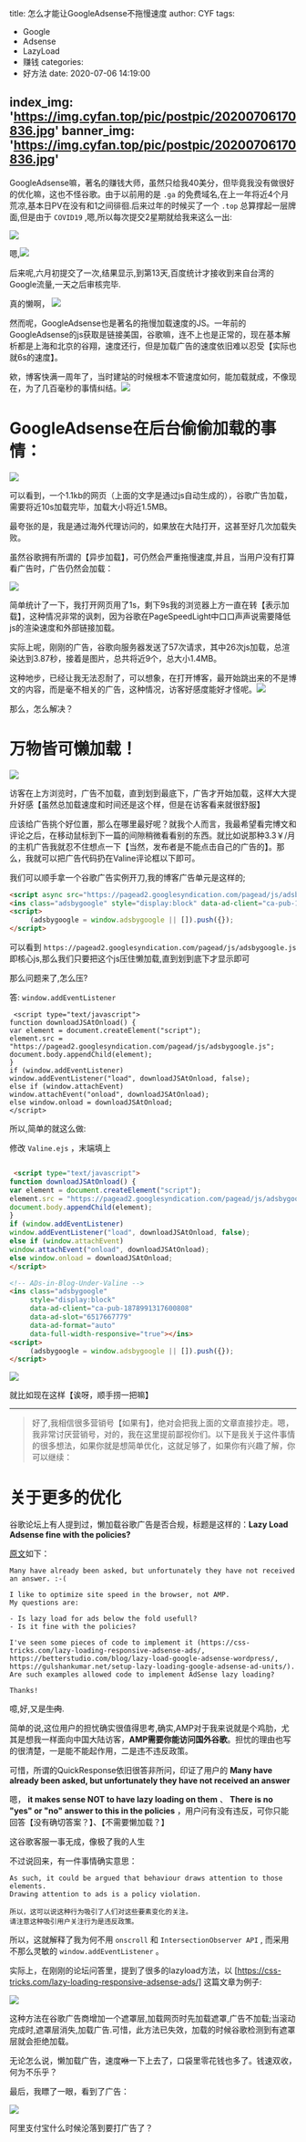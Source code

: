 title: 怎么才能让GoogleAdsense不拖慢速度
author: CYF
tags:
  - Google
  - Adsense
  - LazyLoad
  - 赚钱
categories:
  - 好方法
date: 2020-07-06 14:19:00

index_img: 'https://img.cyfan.top/pic/postpic/20200706170836.jpg'
banner_img: 'https://img.cyfan.top/pic/postpic/20200706170836.jpg'
---
GoogleAdsense嘛，著名的赚钱大师，<span class="heimu">虽然只给我40美分，但毕竟我没有做很好的优化嘛，这也不怪谷歌</span>。由于以前用的是 `.ga` 的免费域名,在上一年将近4个月荒凉,基本日PV在没有和1之间徘徊.后来过年的时候买了一个 `.top` 总算撑起一层牌面,但是由于 `COVID19` ,嗯,所以每次提交2星期就给我来这么一出:

![](https://img.cyfan.top/pic/postpic/20200706143949.jpg)

嗯,![](https://img.cyfan.top/pic/moji/%E5%8F%A3%E5%90%90%E8%8A%B3%E8%A8%80.jpg)


后来呢,六月初提交了一次,结果显示,到第13天,百度统计才接收到来自台湾的Google流量,一天之后审核完毕.

真的懒啊， ![](https://img.cyfan.top/pic/moji/stick_60.png)

然而呢，GoogleAdsense也是著名的拖慢加载速度的JS。一年前的GoogleAdsense的js获取是链接美国，谷歌嘛，连不上也是正常的，现在基本解析都是上海和北京的谷翔，速度还行，但是加载广告的速度依旧难以忍受【实际也就6s的速度】。

欸，博客快满一周年了，当时建站的时候根本不管速度如何，能加载就成，不像现在，为了几百毫秒的事情纠结。![](https://img.cyfan.top/pic/moji/%E5%B0%8F%E7%9C%BC%E7%9D%9B.png)

# GoogleAdsense在后台偷偷加载的事情：



![](https://img.cyfan.top/pic/postpic/20200706154324.png)



可以看到，一个1.1kb的网页（上面的文字是通过js自动生成的），谷歌广告加载，需要将近10s加载完毕，加载大小将近1.5MB。

最夸张的是，我是通过海外代理访问的，如果放在大陆打开，这甚至好几次加载失败。

虽然谷歌拥有所谓的【异步加载】，可仍然会严重拖慢速度,并且，当用户没有打算看广告时，广告仍然会加载：

![](https://img.cyfan.top/pic/postpic/20200706154831.gif)

简单统计了一下，我打开网页用了1s，剩下9s我的浏览器上方一直在转【表示加载】，这种情况非常的讽刺，因为谷歌在PageSpeedLight中口口声声说需要降低js的渲染速度和外部链接加载。

实际上呢，刚刚的广告，谷歌向服务器发送了57次请求，其中26次js加载，总渲染达到3.87秒，接着是图片，总共将近9个，总大小1.4MB。

这种地步，已经让我无法忍耐了，可以想象，在打开博客，最开始跳出来的不是博文的内容，而是毫不相关的广告，这种情况，访客好感度能好才怪呢。![](https://img.cyfan.top/pic/moji/%E5%86%85%E4%BC%A4.png)

那么，怎么解决？

# 万物皆可懒加载！

![](https://img.cyfan.top/pic/postpic/20200706155515.gif)

访客在上方浏览时，广告不加载，直到划到最底下，广告才开始加载，这样大大提升好感【虽然总加载速度和时间还是这个样，但是在访客看来就很舒服】

应该给广告挑个好位置，那么在哪里最好呢？就我个人而言，我最希望看完博文和评论之后，在移动鼠标到下一篇的间隙稍微看看别的东西。就比如说那种3.3￥/月的主机广告我就忍不住想点一下【当然，发布者是不能点击自己的广告的】。那么，我就可以把广告代码扔在Valine评论框以下即可。

我们可以顺手拿一个谷歌广告实例开刀,我的博客广告单元是这样的;

```html
<script async src="https://pagead2.googlesyndication.com/pagead/js/adsbygoogle.js"></script>
<ins class="adsbygoogle" style="display:block" data-ad-client="ca-pub-1878991317600808" data-ad-slot="6517667779" data-ad-format="auto" data-full-width-responsive="true"></ins>
<script>
     (adsbygoogle = window.adsbygoogle || []).push({});
</script>
```

可以看到 `https://pagead2.googlesyndication.com/pagead/js/adsbygoogle.js` 即核心js,那么我们只要把这个js压住懒加载,直到划到底下才显示即可

那么问题来了,怎么压?

答: `window.addEventListener`

```
 <script type="text/javascript">
function downloadJSAtOnload() {
var element = document.createElement("script");
element.src = "https://pagead2.googlesyndication.com/pagead/js/adsbygoogle.js";
document.body.appendChild(element);
}
if (window.addEventListener)
window.addEventListener("load", downloadJSAtOnload, false);
else if (window.attachEvent)
window.attachEvent("onload", downloadJSAtOnload);
else window.onload = downloadJSAtOnload;
</script>
```

所以,简单的就这么做:

修改  `Valine.ejs` ，末端填上

```html

 <script type="text/javascript">
function downloadJSAtOnload() {
var element = document.createElement("script");
element.src = "https://pagead2.googlesyndication.com/pagead/js/adsbygoogle.js";
document.body.appendChild(element);
}
if (window.addEventListener)
window.addEventListener("load", downloadJSAtOnload, false);
else if (window.attachEvent)
window.attachEvent("onload", downloadJSAtOnload);
else window.onload = downloadJSAtOnload;
</script>

<!-- ADs-in-Blog-Under-Valine -->
<ins class="adsbygoogle"
     style="display:block"
     data-ad-client="ca-pub-1878991317600808"
     data-ad-slot="6517667779"
     data-ad-format="auto"
     data-full-width-responsive="true"></ins>
<script>
     (adsbygoogle = window.adsbygoogle || []).push({});
</script>

```

![](https://img.cyfan.top/pic/postpic/20200706163849.gif)

就比如现在这样【诶呀，顺手捞一把嘛】


 <script type="text/javascript">
function downloadJSAtOnload() {
var element = document.createElement("script");
element.src = "https://pagead2.googlesyndication.com/pagead/js/adsbygoogle.js";
document.body.appendChild(element);
}
if (window.addEventListener)
window.addEventListener("load", downloadJSAtOnload, false);
else if (window.attachEvent)
window.attachEvent("onload", downloadJSAtOnload);
else window.onload = downloadJSAtOnload;
</script>

<!-- ADs-in-Blog-Under-Valine -->
<ins class="adsbygoogle"
     style="display:block"
     data-ad-client="ca-pub-1878991317600808"
     data-ad-slot="6517667779"
     data-ad-format="auto"
     data-full-width-responsive="true"></ins>
<script>
     (adsbygoogle = window.adsbygoogle || []).push({});
</script>




---

> 好了,我相信很多营销号【如果有】，绝对会把我上面的文章直接抄走。嗯，我非常讨厌营销号，对的，我在这里提前鄙视你们。以下是我关于这件事情的很多想法，如果你就是想简单优化，这就足够了，如果你有兴趣了解，你可以继续：


# 关于更多的优化


谷歌论坛上有人提到过，懒加载谷歌广告是否合规，标题是这样的：**Lazy Load Adsense fine with the policies?**

[原文](https://support.google.com/adsense/thread/31438569?hl=en)如下：

```
Many have already been asked, but unfortunately they have not received an answer. :-(

I like to optimize site speed in the browser, not AMP.
My questions are:

- Is lazy load for ads below the fold usefull?
- Is it fine with the policies? 

I've seen some pieces of code to implement it (https://css-tricks.com/lazy-loading-responsive-adsense-ads/, https://betterstudio.com/blog/lazy-load-google-adsense-wordpress/, https://gulshankumar.net/setup-lazy-loading-google-adsense-ad-units/). Are such examples allowed code to implement AdSense lazy loading?

Thanks!
```

噫,好,又是~~生肉~~.

简单的说,这位用户的担忧确实很值得思考,确实,AMP对于我来说就是个鸡肋，尤其是想我一样面向中国大陆访客，**AMP需要你能访问国外谷歌**。担忧的理由也写的很清楚，一是能不能起作用，二是违不违反政策。

可惜，所谓的QuickResponse依旧很答非所问，印证了用户的 **Many have already been asked, but unfortunately they have not received an answer**

嗯， **it makes sense NOT to have lazy loading on them** 、 **There is no "yes" or "no" answer to this in the policies** ，用户问有没有违反，可你只能回答【没有确切答案？】、【不需要懒加载？】

这谷歌客服<span class="heimu">一事无成</span>，像极了我的人生

不过说回来，有一件事情确实意思：

```
As such, it could be argued that behaviour draws attention to those elements. 
Drawing attention to ads is a policy violation.

所以，这可以说这种行为吸引了人们对这些要素变化的关注。
请注意这种吸引用户关注行为是违反政策。
```

所以，这就解释了我为何不用 `onscroll` 和 `IntersectionObserver API` ,
而采用不那么灵敏的 `window.addEventListener` 。

实际上，在刚刚的论坛问答里，提到了很多的lazyload方法，以 [https://css-tricks.com/lazy-loading-responsive-adsense-ads/] 这篇文章为例子:

![](https://img.cyfan.top/pic/postpic/20200706163646.gif)

这种方法在谷歌广告商增加一个遮罩层,加载网页时先加载遮罩,广告不加载;当滚动完成时,遮罩层消失,加载广告.可惜，此方法已失效，加载的时候谷歌检测到有遮罩层就会拒绝加载。

无论怎么说，懒加载广告，速度~~咻~~一下上去了，口袋里零花钱也多了。钱速双收，何为不乐乎？

最后，我瞟了一眼，看到了广告：

![](https://img.cyfan.top/pic/postpic/20200706164523.jpg)

阿里支付宝什么时候沦落到要打广告了？

